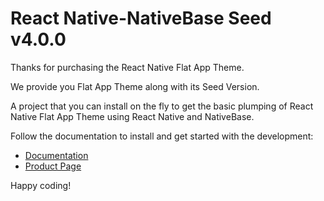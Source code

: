 # React Native-NativeBase Seed v4.0.0

Thanks for purchasing the React Native Flat App Theme.

We provide you Flat App Theme along with its Seed Version.

A project that you can install on the fly to get the basic plumping of React Native Flat App Theme using React Native and NativeBase.


Follow the documentation to install and get started with the development:

-   [Documentation](http://strapmobile.com/docs/react-native-flat-app-theme/master/)
-   [Product Page](http://strapmobile.com/react-native-flat-app-theme/)

Happy coding!
